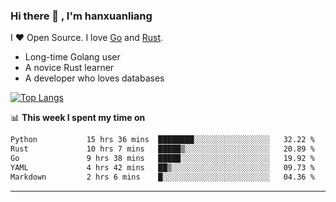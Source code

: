### Hi there 👋 , I'm hanxuanliang

<!--
**hanxuanliang/hanxuanliang** is a ✨ _special_ ✨ repository because its `README.md` (this file) appears on your GitHub profile.

Here are some ideas to get you started:

- 🔭 I’m currently working on ...
- 🌱 I’m currently learning ...
- 👯 I’m looking to collaborate on ...
- 🤔 I’m looking for help with ...
- 💬 Ask me about ...
- 📫 How to reach me: ...
- 😄 Pronouns: ...
- ⚡ Fun fact: ...
-->
I ❤ Open Source. I love [Go](https://golang.org) and [Rust](https://www.rust-lang.org/zh-CN/).

* Long-time Golang user
* A novice Rust learner
* A developer who loves databases

[![Top Langs](https://github-readme-stats.vercel.app/api?username=hanxuanliang&show_icons=true&count_private=true&line_height=40)](https://github.com/anuraghazra/github-readme-stats)

📊 **This week I spent my time on**
<!--START_SECTION:waka-->

```txt
Python           15 hrs 36 mins  ████████░░░░░░░░░░░░░░░░░   32.22 %
Rust             10 hrs 7 mins   █████▒░░░░░░░░░░░░░░░░░░░   20.89 %
Go               9 hrs 38 mins   █████░░░░░░░░░░░░░░░░░░░░   19.92 %
YAML             4 hrs 42 mins   ██▒░░░░░░░░░░░░░░░░░░░░░░   09.73 %
Markdown         2 hrs 6 mins    █░░░░░░░░░░░░░░░░░░░░░░░░   04.36 %
```

<!--END_SECTION:waka-->

***
